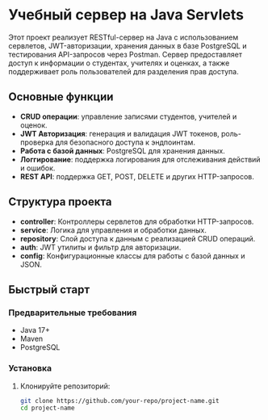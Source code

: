 # Учебный сервер на Java Servlets

Этот проект реализует RESTful-сервер на Java с использованием сервлетов, JWT-авторизации, хранения данных в базе PostgreSQL и тестирования API-запросов через Postman.
Сервер предоставляет доступ к информации о студентах, учителях и оценках, а также поддерживает роль пользователей для разделения прав доступа.

## Основные функции

- **CRUD операции**: управление записями студентов, учителей и оценок.
- **JWT Авторизация**: генерация и валидация JWT токенов, роль-проверка для безопасного доступа к эндпоинтам.
- **Работа с базой данных**: PostgreSQL для хранения данных.
- **Логгирование**: поддержка логирования для отслеживания действий и ошибок.
- **REST API**: поддержка GET, POST, DELETE и других HTTP-запросов.

## Структура проекта

- **controller**: Контроллеры сервлетов для обработки HTTP-запросов.
- **service**: Логика для управления и обработки данных.
- **repository**: Слой доступа к данным с реализацией CRUD операций.
- **auth**: JWT утилиты и фильтр для авторизации.
- **config**: Конфигурационные классы для работы с базой данных и JSON.

## Быстрый старт

### Предварительные требования

- Java 17+
- Maven
- PostgreSQL

### Установка

1. Клонируйте репозиторий:

   ```bash
   git clone https://github.com/your-repo/project-name.git
   cd project-name
